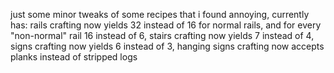 just some minor tweaks of some recipes that i found annoying,
currently has:
rails crafting now yields 32 instead of 16 for normal rails, and for every "non-normal" rail 16 instead of 6,
stairs crafting now yields 7 instead of 4,
signs crafting now yields 6 instead of 3,
hanging signs crafting now accepts planks instead of stripped logs
